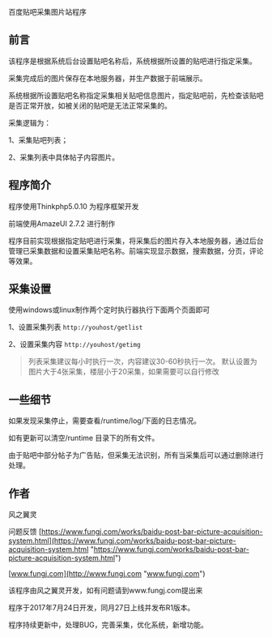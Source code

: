 百度贴吧采集图片站程序

## 前言 ##
该程序是根据系统后台设置贴吧名称后，系统根据所设置的贴吧进行指定采集。

采集完成后的图片保存在本地服务器，并生产数据于前端展示。

系统根据所设置贴吧名称指定采集相关贴吧信息图片，指定贴吧前，先检查该贴吧是否正常开放，如被关闭的贴吧是无法正常采集的。

采集逻辑为：

1、采集贴吧列表；

2、采集列表中具体帖子内容图片。

## 程序简介 ##
程序使用Thinkphp5.0.10 为程序框架开发

前端使用AmazeUI 2.7.2 进行制作

程序目前实现根据指定贴吧进行采集，将采集后的图片存入本地服务器，通过后台管理已采集数据和设置采集贴吧名称。前端实现显示数据，搜索数据，分页，评论等效果。

## 采集设置 ##
使用windows或linux制作两个定时执行器执行下面两个页面即可

1、设置采集列表 `http://youhost/getlist`

2、设置采集内容 `http://youhost/getimg`

> 列表采集建议每小时执行一次，内容建议30-60秒执行一次。
> 默认设置为图片大于4张采集，楼层小于20采集，如果需要可以自行修改

## 一些细节 ##
如果发现采集停止，需要查看/runtime/log/下面的日志情况。

如有更新可以清空/runtime 目录下的所有文件。

由于贴吧中部分帖子为广告贴，但采集无法识别，所有当采集后可以通过删除进行处理。

## 作者 ##

风之翼灵

问题反馈
[https://www.fungj.com/works/baidu-post-bar-picture-acquisition-system.html](https://www.fungj.com/works/baidu-post-bar-picture-acquisition-system.html "https://www.fungj.com/works/baidu-post-bar-picture-acquisition-system.html")

[www.fungj.com](http://www.fungj.com "www.fungj.com")

该程序由风之翼灵开发，如有问题请到www.fungj.com提出来

程序于2017年7月24日开发，同月27日上线并发布R1版本。

程序持续更新中，处理BUG，完善采集，优化系统，新增功能。